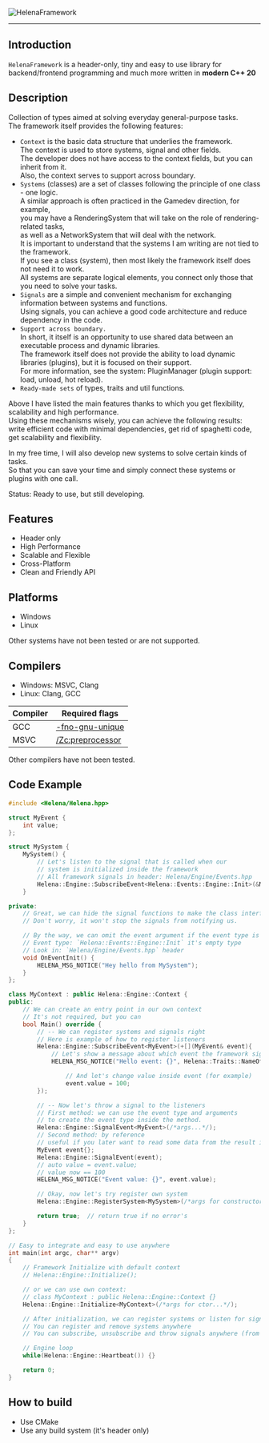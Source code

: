![HelenaFramework](https://user-images.githubusercontent.com/57288440/116739956-00ca2580-a9fd-11eb-9c5d-367f21606456.png)

---

## Introduction  

`HelenaFramework` is a header-only, tiny and easy to use library for backend/frontend programming and much more written in **modern C++ 20**  

## Description  
Сollection of types aimed at solving everyday general-purpose tasks.   
The framework itself provides the following features:
- `Context` is the basic data structure that underlies the framework.  
The context is used to store systems, signal and other fields.  
The developer does not have access to the context fields, but you can inherit from it.  
Also, the context serves to support across boundary.  
- `Systems` (classes) are a set of classes following the principle of one class - one logic.  
A similar approach is often practiced in the Gamedev direction, for example,  
you may have a RenderingSystem that will take on the role of rendering-related tasks,  
as well as a NetworkSystem that will deal with the network.  
It is important to understand that the systems I am writing are not tied to the framework.  
If you see a class (system), then most likely the framework itself does not need it to work.  
All systems are separate logical elements, you connect only those that you need to solve your tasks.  
- `Signals` are a simple and convenient mechanism for exchanging information between systems and functions.  
Using signals, you can achieve a good code architecture and reduce dependency in the code.  
- `Support across boundary.`  
In short, it itself is an opportunity to use shared data between an executable process and dynamic libraries.  
The framework itself does not provide the ability to load dynamic libraries (plugins), but it is focused on their support.  
For more information, see the system: PluginManager (plugin support: load, unload, hot reload).  
- `Ready-made sets` of types, traits and util functions.  

Above I have listed the main features thanks to which you get flexibility, scalability and high performance.  
Using these mechanisms wisely, you can achieve the following results: write efficient code with minimal dependencies, 
get rid of spaghetti code, get scalability and flexibility.  

In my free time, I will also develop new systems to solve certain kinds of tasks.  
So that you can save your time and simply connect these systems or plugins with one call.  

Status: Ready to use, but still developing.

## Features  

* Header only
* High Performance
* Scalable and Flexible
* Cross-Platform
* Clean and Friendly API

## Platforms
- Windows
- Linux

Other systems have not been tested or are not supported.

## Compilers
- Windows: MSVC, Clang
- Linux: Clang, GCC

| Compiler | Required flags |
| ------ | ------ |
| GCC | [-fno-gnu-unique](https://gcc.gnu.org/onlinedocs/gcc/Code-Gen-Options.html) |
| MSVC | [/Zc:preprocessor](https://learn.microsoft.com/en-us/cpp/build/reference/zc-preprocessor?view=msvc-170) |

Other compilers have not been tested.  

## Code Example
```cpp
#include <Helena/Helena.hpp>

struct MyEvent {
    int value;
};

struct MySystem {  
    MySystem() {
        // Let's listen to the signal that is called when our
        // system is initialized inside the framework
        // All framework signals in header: Helena/Engine/Events.hpp
        Helena::Engine::SubscribeEvent<Helena::Events::Engine::Init>(&MySystem::OnEventInit);
    }

private:
    // Great, we can hide the signal functions to make the class interface cleaner.
    // Don't worry, it won't stop the signals from notifying us.

    // By the way, we can omit the event argument if the event type is empty.
    // Event type: `Helena::Events::Engine::Init` it's empty type
    // Look in: `Helena/Engine/Events.hpp` header
    void OnEventInit() {
        HELENA_MSG_NOTICE("Hey hello from MySystem");
    }
};

class MyContext : public Helena::Engine::Context {
public:
    // We can create an entry point in our own context
    // It's not required, but you can
    bool Main() override {
        // -- We can register systems and signals right
        // Here is example of how to register listeners
        Helena::Engine::SubscribeEvent<MyEvent>(+[](MyEvent& event){
            // Let's show a message about which event the framework signals us
            HELENA_MSG_NOTICE("Hello event: {}", Helena::Traits::NameOf<MyEvent>{});

                // And let's change value inside event (for example)
                event.value = 100;
        });

        // -- Now let's throw a signal to the listeners
        // First method: we can use the event type and arguments
        // to create the event type inside the method.
        Helena::Engine::SignalEvent<MyEvent>(/*args...*/);
        // Second method: by reference
        // useful if you later want to read some data from the result in-place
        MyEvent event{};
        Helena::Engine::SignalEvent(event);
        // auto value = event.value;
        // value now == 100
        HELENA_MSG_NOTICE("Event value: {}", event.value);

        // Okay, now let's try register own system
        Helena::Engine::RegisterSystem<MySystem>(/*args for constructor...*/);

        return true;  // return true if no error's
    }
};

// Easy to integrate and easy to use anywhere
int main(int argc, char** argv)
{
    // Framework Initialize with default context
    // Helena::Engine::Initialize();

    // or we can use own context:
    // class MyContext : public Helena::Engine::Context {}
    Helena::Engine::Initialize<MyContext>(/*args for ctor...*/);

    // After initialization, we can register systems or listen for signals
    // You can register and remove systems anywhere
    // You can subscribe, unsubscribe and throw signals anywhere (from callback also)

    // Engine loop
    while(Helena::Engine::Heartbeat()) {}

    return 0;
}
```

## How to build
- Use CMake
- Use any build system (it's header only)